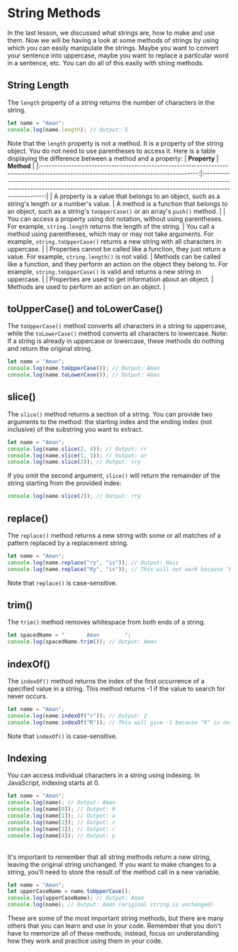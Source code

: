 # String Methods
In the last lesson, we discussed what strings are, how to make and use them. Now we will be having a look at some methods of strings by using which you can easily manipulate the strings. Maybe you want to convert your sentence into uppercase, maybe you want to replace a particular word in a sentence, etc. You can do all of this easily with string methods.

## String Length
The `length` property of a string returns the number of characters in the string.
```js
let name = "Aman";
console.log(name.length); // Output: 5
```
Note that the `length` property is not a method. It is a property of the string object. You do not need to use parentheses to access it. Here is a table displaying the difference between a method and a property:
| **Property**                                                                                                                          | **Method**                                                                                                                                                                        |
|:-------------------------------------------------------------------------------------------------------------------------------------:|:----------------------------------------------------------------------------------------------------------------------------------------------------------------------------------:|
| A property is a value that belongs to an object, such as a string's length or a number's value.                                       | A method is a function that belongs to an object, such as a string's `toUpperCase()` or an array's `push()` method.                                                                    |
| You can access a property using dot notation, without using parentheses. For example, `string.length` returns the length of the string. | You call a method using parentheses, which may or may not take arguments. For example, `string.toUpperCase()` returns a new string with all characters in uppercase.                 |
| Properties cannot be called like a function, they just return a value. For example, `string.length()` is not valid.                     | Methods can be called like a function, and they perform an action on the object they belong to. For example, `string.toUpperCase()` is valid and returns a new string in uppercase.  |
| Properties are used to get information about an object.                                                                               | Methods are used to perform an action on an object.                                                                                                                                |


## toUpperCase() and toLowerCase()
The `toUpperCase()` method converts all characters in a string to uppercase, while the `toLowerCase()` method converts all characters to lowercase.
Note: If a string is already in uppercase or lowercase, these methods do nothing and return the original string.
```js
let name = "Aman";
console.log(name.toUpperCase()); // Output: Aman
console.log(name.toLowerCase()); // Output: Aman
```
## slice()
The `slice()` method returns a section of a string. You can provide two arguments to the method: the starting index and the ending index (not inclusive) of the substring you want to extract.
```js
let name = "Aman";
console.log(name.slice(2, 4)); // Output: rr
console.log(name.slice(1, 3)); // Output: ar
console.log(name.slice(2)); // Output: rry
```
If you omit the second argument, `slice()` will return the remainder of the string starting from the provided index:
```js
console.log(name.slice(2)); // Output: rry
```
## replace()
The `replace()` method returns a new string with some or all matches of a pattern replaced by a replacement string.
```js
let name = "Aman";
console.log(name.replace("ry", "is")); // Output: Hais
console.log(name.replace("Ry", "is")); // This will not work because "Ry" is not present in the string
```
Note that `replace()` is case-sensitive.

## trim()
The `trim()` method removes whitespace from both ends of a string.
```js
let spacedName = "       Aman        ";
console.log(spacedName.trim()); // Output: Aman
```
## indexOf()
The `indexOf()` method returns the index of the first occurrence of a specified value in a string. This method returns -1 if the value to search for never occurs.
```js
let name = "Aman";
console.log(name.indexOf("r")); // Output: 2
console.log(name.indexOf("R")); // This will give -1 because "R" is not present in the string
```
Note that `indexOf()` is case-sensitive.

## Indexing
You can access individual characters in a string using indexing. In JavaScript, indexing starts at 0.
```js
let name = "Aman";
console.log(name); // Output: Aman
console.log(name[0]); // Output: H
console.log(name[1]); // Output: a
console.log(name[2]); // Output: r
console.log(name[3]); // Output: r
console.log(name[4]); // Output: y
```
</br>
It's important to remember that all string methods return a new string, leaving the original string unchanged. If you want to make changes to a string, you'll need to store the result of the method call in a new variable.

```js
let name = "Aman";
let upperCaseName = name.toUpperCase();
console.log(upperCaseName); // Output: Aman
console.log(name); // Output: Aman (original string is unchanged)
```
These are some of the most important string methods, but there are many others that you can learn and use in your code. Remember that you don't have to memorize all of these methods; instead, focus on understanding how they work and practice using them in your code.